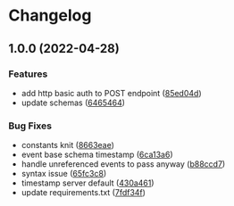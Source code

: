 # Changelog

## 1.0.0 (2022-04-28)


### Features

* add http basic auth to POST endpoint ([85ed04d](https://github.com/openfoodfacts/openfoodfacts-events/commit/85ed04d03e9d4216b1f4ca10f25af874c849baf8))
* update schemas ([6465464](https://github.com/openfoodfacts/openfoodfacts-events/commit/646546462781f72f80d1a1799bc3fbd1a0ee0c14))


### Bug Fixes

* constants knit ([8663eae](https://github.com/openfoodfacts/openfoodfacts-events/commit/8663eae44ce7aac7fd3e837f03c78ba99e3c8961))
* event base schema timestamp ([6ca13a6](https://github.com/openfoodfacts/openfoodfacts-events/commit/6ca13a6caca8244a31ec5d99b2c2f9dcd242abeb))
* handle unreferenced events to pass anyway ([b88ccd7](https://github.com/openfoodfacts/openfoodfacts-events/commit/b88ccd74e2d0682751e50fe19a4445d2dbb2dfdc))
* syntax issue ([65fc3c8](https://github.com/openfoodfacts/openfoodfacts-events/commit/65fc3c85914c0c182ca5dfcdbfdb55ac4989face))
* timestamp server default ([430a461](https://github.com/openfoodfacts/openfoodfacts-events/commit/430a4611309fce64f9ec126cb354f13ff32fbb9f))
* update requirements.txt ([7fdf34f](https://github.com/openfoodfacts/openfoodfacts-events/commit/7fdf34f3db2f84fb04757d7b75c242b36f0ffdcc))
